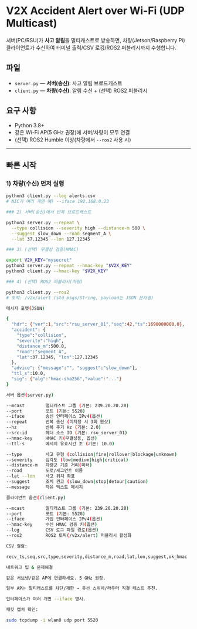 # V2X Accident Alert over Wi-Fi (UDP Multicast)

서버(PC/RSU)가 **사고 알림**을 멀티캐스트로 방송하면, 차량(Jetson/Raspberry Pi) 클라이언트가 수신하여 터미널 출력/CSV 로깅/ROS2 퍼블리시까지 수행합니다.

## 파일
- `server.py` — **서버(송신)**: 사고 알림 브로드캐스트
- `client.py` — **차량(수신)**: 알림 수신 + (선택) ROS2 퍼블리시

## 요구 사항
- Python 3.8+
- 같은 Wi-Fi AP(5 GHz 권장)에 서버/차량이 모두 연결
- (선택) ROS2 Humble 이상(차량에서 `--ros2` 사용 시)

---

## 빠른 시작

### 1) 차량(수신) 먼저 실행
```bash
python3 client.py --log alerts.csv
# NIC가 여러 개면 예) --iface 192.168.0.23

### 2) 서버(송신)에서 반복 브로드캐스트

python3 server.py --repeat \
  --type collision --severity high --distance-m 500 \
  --suggest slow_down --road segment_A \
  --lat 37.12345 --lon 127.12345

### 3) (선택) 무결성 검증(HMAC)

export V2X_KEY="mysecret"
python3 server.py --repeat --hmac-key "$V2X_KEY"
python3 client.py --hmac-key "$V2X_KEY"

### 4) (선택) ROS2 퍼블리시(차량)

python3 client.py --ros2
# 토픽: /v2x/alert (std_msgs/String, payload는 JSON 문자열)

메시지 포맷(JSON)

{
  "hdr": {"ver":1,"src":"rsu_server_01","seq":42,"ts":1690000000.0},
  "accident": {
    "type":"collision",
    "severity":"high",
    "distance_m":500.0,
    "road":"segment_A",
    "lat":37.12345, "lon":127.12345
  },
  "advice": {"message":"", "suggest":"slow_down"},
  "ttl_s":10.0,
  "sig": {"alg":"hmac-sha256","value":"..."}
}

서버 옵션(server.py)

--mcast        멀티캐스트 그룹 (기본: 239.20.20.20)
--port         포트 (기본: 5520)
--iface        송신 인터페이스 IPv4(옵션)
--repeat       반복 송신 (미지정 시 3회 원샷)
--hz           반복 주기 Hz (기본: 2.0)
--src-id       헤더 소스 ID (기본: rsu_server_01)
--hmac-key     HMAC 키(무결성용, 옵션)
--ttl-s        메시지 유효시간 초 (기본: 10.0)

--type         사고 유형 (collision|fire|rollover|blockage|unknown)
--severity     심각도 (low|medium|high|critical)
--distance-m   차량군 기준 거리(미터)
--road         도로/세그먼트 이름
--lat --lon    사고 위치 좌표
--suggest      조치 권고 (slow_down|stop|detour|caution)
--message      자유 텍스트 메시지

클라이언트 옵션(client.py)

--mcast        멀티캐스트 그룹 (기본: 239.20.20.20)
--port         포트 (기본: 5520)
--iface        가입 인터페이스 IPv4(옵션)
--hmac-key     수신 HMAC 검증 키(옵션)
--log          CSV 로그 파일 경로(옵션)
--ros2         ROS2 토픽(/v2x/alert) 퍼블리시 활성화

CSV 컬럼:

recv_ts,seq,src,type,severity,distance_m,road,lat,lon,suggest,ok_hmac

네트워크 팁 & 문제해결

같은 서브넷/같은 AP에 연결하세요. 5 GHz 권장.

일부 AP는 멀티캐스트를 차단/제한 → 유선 스위치/라우터 직결 테스트 추천.

인터페이스가 여러 개면 --iface 명시.

패킷 캡처 확인:

sudo tcpdump -i wlan0 udp port 5520


